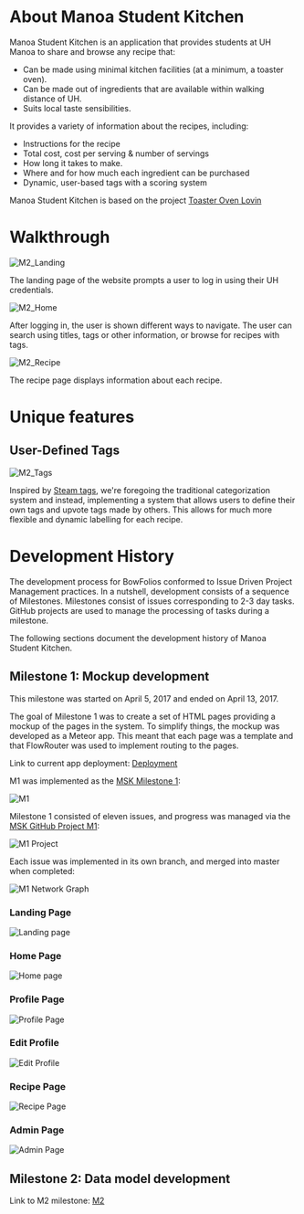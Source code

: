 # About Manoa Student Kitchen

Manoa Student Kitchen is an application that provides students at UH Manoa to share and browse any recipe that:

* Can be made using minimal kitchen facilities (at a minimum, a toaster oven).
* Can be made out of ingredients that are available within walking distance of UH.
* Suits local taste sensibilities.

It provides a variety of information about the recipes, including:

* Instructions for the recipe
* Total cost, cost per serving & number of servings
* How long it takes to make.
* Where and for how much each ingredient can be purchased
* Dynamic, user-based tags with a scoring system

Manoa Student Kitchen is based on the project [Toaster Oven Lovin](http://courses.ics.hawaii.edu/ics314s17/morea/final-project/reading-project-toaster-oven-lovin.html)

# Walkthrough
![M2_Landing](manoastudentkitchen.github.io/images/M2_Landing.png)

The landing page of the website prompts a user to log in using their UH credentials.

![M2_Home](https://github.com/manoastudentkitchen/manoastudentkitchen.github.io/blob/master/images/HomePage_M2.png?raw=true)

After logging in, the user is shown different ways to navigate. The user can search using titles, tags or other information, or browse for recipes with tags. 

![M2_Recipe](manoastudentkitchen.github.io/images/M2_Landing.png)

The recipe page displays information about each recipe.

# Unique features

## User-Defined Tags

![M2_Tags](manoastudentkitchen.github.io/images/M2_Tags.png)

Inspired by [Steam tags](http://store.steampowered.com/tag/), we're foregoing the traditional categorization system and instead, implementing a system that allows users to define their own tags and upvote tags made by others. This allows for much more flexible and dynamic labelling for each recipe. 


# Development History

The development process for BowFolios conformed to Issue Driven Project Management practices. In a nutshell, development consists of a sequence of Milestones. Milestones consist of issues corresponding to 2-3 day tasks. GitHub projects are used to manage the processing of tasks during a milestone.

The following sections document the development history of Manoa Student Kitchen.

## Milestone 1: Mockup development

This milestone was started on April 5, 2017 and ended on April 13, 2017.

The goal of Milestone 1 was to create a set of HTML pages providing a mockup of the pages in the system. To simplify things, the mockup was developed as a Meteor app. This meant that each page was a template and that FlowRouter was used to implement routing to the pages.

Link to current app deployment: [Deployment](http://manoastudentkitchen.meteorapp.com/)

M1 was implemented as the [MSK Milestone 1](https://github.com/manoastudentkitchen/manoastudentkitchen/projects/1):

![M1](https://manoastudentkitchen.github.io/images/MSK%20M1.png)

Milestone 1 consisted of eleven issues, and progress was managed via the [MSK GitHub Project M1](https://github.com/manoastudentkitchen/manoastudentkitchen/projects/1):

![M1 Project](https://manoastudentkitchen.github.io/images/MSK%20M1%20Project.png)

Each issue was implemented in its own branch, and merged into master when completed:

![M1 Network Graph](https://manoastudentkitchen.github.io/images/MSK%20M1%20Network%20Graph.png)

### Landing Page
![Landing page](https://github.com/manoastudentkitchen/manoastudentkitchen.github.io/blob/master/images/samplehome.png?raw=true "Home page")

### Home Page
![Home page](https://github.com/manoastudentkitchen/manoastudentkitchen.github.io/blob/master/images/homepage.png?raw=true)

### Profile Page
![Profile Page](https://github.com/manoastudentkitchen/manoastudentkitchen.github.io/blob/master/images/profile.png?raw=true)

### Edit Profile
![Edit Profile](https://github.com/manoastudentkitchen/manoastudentkitchen.github.io/blob/master/images/profileedit.png?raw=true)

### Recipe Page
![Recipe Page](https://github.com/manoastudentkitchen/manoastudentkitchen.github.io/blob/master/images/recipe.png?raw=true)

### Admin Page
![Admin Page](https://github.com/manoastudentkitchen/manoastudentkitchen.github.io/blob/master/images/admin.png?raw=true)

## Milestone 2: Data model development

Link to M2 milestone: [M2](https://github.com/manoastudentkitchen/manoastudentkitchen/projects/2)
